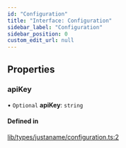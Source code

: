 ```yaml
---
id: "Configuration"
title: "Interface: Configuration"
sidebar_label: "Configuration"
sidebar_position: 0
custom_edit_url: null
---
```


## Properties

### apiKey

• `Optional` **apiKey**: `string`

#### Defined in

[lib/types/justaname/configuration.ts:2](https://github.com/JustaName-id/JustaName-sdk/blob/5db266b/packages/@justaname.id/sdk/src/lib/types/justaname/configuration.ts#L2)
